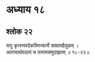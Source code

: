 # अध्याय १८

## श्लोक २२

यत्तु कृत्स्नवदेकस्मिन्कार्ये सक्तमहैतुकम् ।<br>अतत्त्वार्थवदल्पं च तत्तामसमुदाहृतम् ॥ १८-२२॥<br><br>

